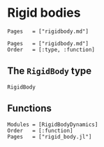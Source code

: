 # Rigid bodies

```@contents
Pages   = ["rigidbody.md"]
```

```@index
Pages   = ["rigidbody.md"]
Order   = [:type, :function]
```

## The `RigidBody` type
```@docs
RigidBody
```

## Functions
```@autodocs
Modules = [RigidBodyDynamics]
Order   = [:function]
Pages   = ["rigid_body.jl"]
```
